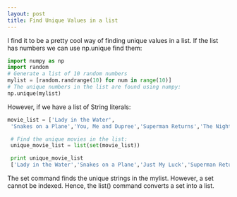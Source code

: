 ```yaml
---
layout: post
title: Find Unique Values in a list
---
```

I find it to be a pretty cool way of finding unique values in a list. If the list has numbers we can use np.unique find them: 

~~~python 
import numpy as np
import random
# Generate a list of 10 random numbers
mylist = [random.randrange(10) for num in range(10)]
# The unique numbers in the list are found using numpy: 
np.unique(mylist)
~~~~

However, if we have a list of String literals:

~~~python 
movie_list = ['Lady in the Water',
 'Snakes on a Plane','You, Me and Dupree','Superman Returns','The Night Listener','Lady in the Water','Snakes on a Plane','Just My Luck','Superman Returns','You, Me and Dupree','The Night Listener','Lady in the Water','Snakes on a Plane','Just My Luck','Superman Returns','You, Me and Dupree','The Night Listener','Lady in the Water','Snakes on a Plane','Just My Luck','Superman Returns','The Night Listener']

 # Find the unique movies in the list: 
 unique_movie_list = list(set(movie_list))

 print unique_movie_list
 ['Lady in the Water','Snakes on a Plane','Just My Luck','Superman Returns','The Night Listener','You, Me and Dupree']
 ~~~

The set command finds the unique strings in the mylist. However, a set cannot be indexed. Hence, the list() command converts a set into a list. 
